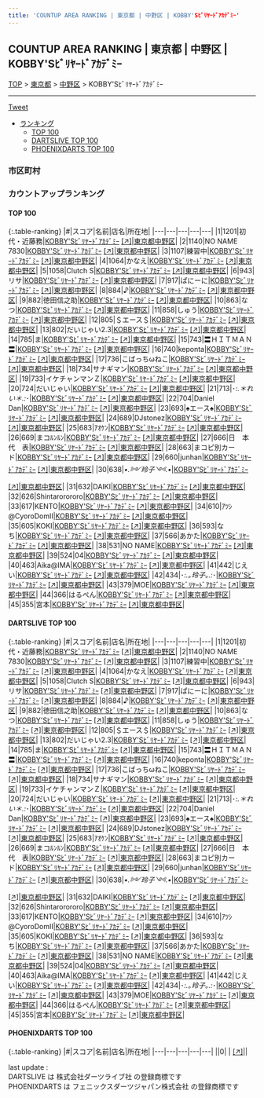 ```yaml
---
title: 'COUNTUP AREA RANKING | 東京都 | 中野区 | KOBBY'Sﾋﾞﾘﾔｰﾄﾞｱｶﾃﾞﾐｰ'
---
```

## COUNTUP AREA RANKING | 東京都 | 中野区 | KOBBY'Sﾋﾞﾘﾔｰﾄﾞｱｶﾃﾞﾐｰ

[TOP](/darts/rank/) > [東京都](/darts/rank/東京都/) > [中野区](/darts/rank/東京都/中野区/) > KOBBY'Sﾋﾞﾘﾔｰﾄﾞｱｶﾃﾞﾐｰ

___

<a href="https://twitter.com/share?ref_src=twsrc%5Etfw" data-text="COUNTUP AREA RANKING | 東京都中野区KOBBY'Sﾋﾞﾘﾔｰﾄﾞｱｶﾃﾞﾐｰ" class="twitter-share-button" data-hashtags="DARTSLIVE,PHOENIXDARTS,darts,ダーツ" data-show-count="false">Tweet</a>

* [ランキング](#カウントアップランキング)
    * [TOP 100](#top-100)
    * [DARTSLIVE TOP 100](#dartslive-top-100)
    * [PHOENIXDARTS TOP 100](#phoenixdarts-top-100)

### 市区町村

<ul>

</ul>

### カウントアップランキング

#### TOP 100



{:.table-ranking}
|#|スコア|名前|店名|所在地|
|---|---|---|---|---|
|1|1201|<span class="rank-name-dl">初代・近藤務</span>|<a href="/darts/rank/shops/07af264ae4e23a610d9b047a20a7ba1e.html">KOBBY'Sﾋﾞﾘﾔｰﾄﾞｱｶﾃﾞﾐｰ</a> <a href="https://search.dartslive.com/jp/shop/07af264ae4e23a610d9b047a20a7ba1e">[↗]</a>|<a href="/darts/rank/東京都/中野区">東京都中野区</a>|
|2|1140|<span class="rank-name-dl">NO NAME 7830</span>|<a href="/darts/rank/shops/07af264ae4e23a610d9b047a20a7ba1e.html">KOBBY'Sﾋﾞﾘﾔｰﾄﾞｱｶﾃﾞﾐｰ</a> <a href="https://search.dartslive.com/jp/shop/07af264ae4e23a610d9b047a20a7ba1e">[↗]</a>|<a href="/darts/rank/東京都/中野区">東京都中野区</a>|
|3|1107|<span class="rank-name-dl">練習中</span>|<a href="/darts/rank/shops/07af264ae4e23a610d9b047a20a7ba1e.html">KOBBY'Sﾋﾞﾘﾔｰﾄﾞｱｶﾃﾞﾐｰ</a> <a href="https://search.dartslive.com/jp/shop/07af264ae4e23a610d9b047a20a7ba1e">[↗]</a>|<a href="/darts/rank/東京都/中野区">東京都中野区</a>|
|4|1064|<span class="rank-name-dl">かなえ</span>|<a href="/darts/rank/shops/07af264ae4e23a610d9b047a20a7ba1e.html">KOBBY'Sﾋﾞﾘﾔｰﾄﾞｱｶﾃﾞﾐｰ</a> <a href="https://search.dartslive.com/jp/shop/07af264ae4e23a610d9b047a20a7ba1e">[↗]</a>|<a href="/darts/rank/東京都/中野区">東京都中野区</a>|
|5|1058|<span class="rank-name-dl">Clutch S</span>|<a href="/darts/rank/shops/07af264ae4e23a610d9b047a20a7ba1e.html">KOBBY'Sﾋﾞﾘﾔｰﾄﾞｱｶﾃﾞﾐｰ</a> <a href="https://search.dartslive.com/jp/shop/07af264ae4e23a610d9b047a20a7ba1e">[↗]</a>|<a href="/darts/rank/東京都/中野区">東京都中野区</a>|
|6|943|<span class="rank-name-dl">リサ</span>|<a href="/darts/rank/shops/07af264ae4e23a610d9b047a20a7ba1e.html">KOBBY'Sﾋﾞﾘﾔｰﾄﾞｱｶﾃﾞﾐｰ</a> <a href="https://search.dartslive.com/jp/shop/07af264ae4e23a610d9b047a20a7ba1e">[↗]</a>|<a href="/darts/rank/東京都/中野区">東京都中野区</a>|
|7|917|<span class="rank-name-dl">ぱにーに</span>|<a href="/darts/rank/shops/07af264ae4e23a610d9b047a20a7ba1e.html">KOBBY'Sﾋﾞﾘﾔｰﾄﾞｱｶﾃﾞﾐｰ</a> <a href="https://search.dartslive.com/jp/shop/07af264ae4e23a610d9b047a20a7ba1e">[↗]</a>|<a href="/darts/rank/東京都/中野区">東京都中野区</a>|
|8|884|<span class="rank-name-dl">♪</span>|<a href="/darts/rank/shops/07af264ae4e23a610d9b047a20a7ba1e.html">KOBBY'Sﾋﾞﾘﾔｰﾄﾞｱｶﾃﾞﾐｰ</a> <a href="https://search.dartslive.com/jp/shop/07af264ae4e23a610d9b047a20a7ba1e">[↗]</a>|<a href="/darts/rank/東京都/中野区">東京都中野区</a>|
|9|882|<span class="rank-name-dl">徳田信之助</span>|<a href="/darts/rank/shops/07af264ae4e23a610d9b047a20a7ba1e.html">KOBBY'Sﾋﾞﾘﾔｰﾄﾞｱｶﾃﾞﾐｰ</a> <a href="https://search.dartslive.com/jp/shop/07af264ae4e23a610d9b047a20a7ba1e">[↗]</a>|<a href="/darts/rank/東京都/中野区">東京都中野区</a>|
|10|863|<span class="rank-name-dl">なつ</span>|<a href="/darts/rank/shops/07af264ae4e23a610d9b047a20a7ba1e.html">KOBBY'Sﾋﾞﾘﾔｰﾄﾞｱｶﾃﾞﾐｰ</a> <a href="https://search.dartslive.com/jp/shop/07af264ae4e23a610d9b047a20a7ba1e">[↗]</a>|<a href="/darts/rank/東京都/中野区">東京都中野区</a>|
|11|858|<span class="rank-name-dl">しゅう</span>|<a href="/darts/rank/shops/07af264ae4e23a610d9b047a20a7ba1e.html">KOBBY'Sﾋﾞﾘﾔｰﾄﾞｱｶﾃﾞﾐｰ</a> <a href="https://search.dartslive.com/jp/shop/07af264ae4e23a610d9b047a20a7ba1e">[↗]</a>|<a href="/darts/rank/東京都/中野区">東京都中野区</a>|
|12|805|<span class="rank-name-dl">＄エース＄</span>|<a href="/darts/rank/shops/07af264ae4e23a610d9b047a20a7ba1e.html">KOBBY'Sﾋﾞﾘﾔｰﾄﾞｱｶﾃﾞﾐｰ</a> <a href="https://search.dartslive.com/jp/shop/07af264ae4e23a610d9b047a20a7ba1e">[↗]</a>|<a href="/darts/rank/東京都/中野区">東京都中野区</a>|
|13|802|<span class="rank-name-dl">だいじゃい2.3</span>|<a href="/darts/rank/shops/07af264ae4e23a610d9b047a20a7ba1e.html">KOBBY'Sﾋﾞﾘﾔｰﾄﾞｱｶﾃﾞﾐｰ</a> <a href="https://search.dartslive.com/jp/shop/07af264ae4e23a610d9b047a20a7ba1e">[↗]</a>|<a href="/darts/rank/東京都/中野区">東京都中野区</a>|
|14|785|<span class="rank-name-dl">ま</span>|<a href="/darts/rank/shops/07af264ae4e23a610d9b047a20a7ba1e.html">KOBBY'Sﾋﾞﾘﾔｰﾄﾞｱｶﾃﾞﾐｰ</a> <a href="https://search.dartslive.com/jp/shop/07af264ae4e23a610d9b047a20a7ba1e">[↗]</a>|<a href="/darts/rank/東京都/中野区">東京都中野区</a>|
|15|743|<span class="rank-name-dl">〓ＨＩＴＭＡＮ〓</span>|<a href="/darts/rank/shops/07af264ae4e23a610d9b047a20a7ba1e.html">KOBBY'Sﾋﾞﾘﾔｰﾄﾞｱｶﾃﾞﾐｰ</a> <a href="https://search.dartslive.com/jp/shop/07af264ae4e23a610d9b047a20a7ba1e">[↗]</a>|<a href="/darts/rank/東京都/中野区">東京都中野区</a>|
|16|740|<span class="rank-name-dl">keponta</span>|<a href="/darts/rank/shops/07af264ae4e23a610d9b047a20a7ba1e.html">KOBBY'Sﾋﾞﾘﾔｰﾄﾞｱｶﾃﾞﾐｰ</a> <a href="https://search.dartslive.com/jp/shop/07af264ae4e23a610d9b047a20a7ba1e">[↗]</a>|<a href="/darts/rank/東京都/中野区">東京都中野区</a>|
|17|736|<span class="rank-name-dl">こばっちωねこ</span>|<a href="/darts/rank/shops/07af264ae4e23a610d9b047a20a7ba1e.html">KOBBY'Sﾋﾞﾘﾔｰﾄﾞｱｶﾃﾞﾐｰ</a> <a href="https://search.dartslive.com/jp/shop/07af264ae4e23a610d9b047a20a7ba1e">[↗]</a>|<a href="/darts/rank/東京都/中野区">東京都中野区</a>|
|18|734|<span class="rank-name-dl">サナギマン</span>|<a href="/darts/rank/shops/07af264ae4e23a610d9b047a20a7ba1e.html">KOBBY'Sﾋﾞﾘﾔｰﾄﾞｱｶﾃﾞﾐｰ</a> <a href="https://search.dartslive.com/jp/shop/07af264ae4e23a610d9b047a20a7ba1e">[↗]</a>|<a href="/darts/rank/東京都/中野区">東京都中野区</a>|
|19|733|<span class="rank-name-dl">イケチャンマンＺ</span>|<a href="/darts/rank/shops/07af264ae4e23a610d9b047a20a7ba1e.html">KOBBY'Sﾋﾞﾘﾔｰﾄﾞｱｶﾃﾞﾐｰ</a> <a href="https://search.dartslive.com/jp/shop/07af264ae4e23a610d9b047a20a7ba1e">[↗]</a>|<a href="/darts/rank/東京都/中野区">東京都中野区</a>|
|20|724|<span class="rank-name-dl">だいじゃい</span>|<a href="/darts/rank/shops/07af264ae4e23a610d9b047a20a7ba1e.html">KOBBY'Sﾋﾞﾘﾔｰﾄﾞｱｶﾃﾞﾐｰ</a> <a href="https://search.dartslive.com/jp/shop/07af264ae4e23a610d9b047a20a7ba1e">[↗]</a>|<a href="/darts/rank/東京都/中野区">東京都中野区</a>|
|21|713|<span class="rank-name-dl">･*:.＊れい＊.:*･</span>|<a href="/darts/rank/shops/07af264ae4e23a610d9b047a20a7ba1e.html">KOBBY'Sﾋﾞﾘﾔｰﾄﾞｱｶﾃﾞﾐｰ</a> <a href="https://search.dartslive.com/jp/shop/07af264ae4e23a610d9b047a20a7ba1e">[↗]</a>|<a href="/darts/rank/東京都/中野区">東京都中野区</a>|
|22|704|<span class="rank-name-dl">Daniel Dan</span>|<a href="/darts/rank/shops/07af264ae4e23a610d9b047a20a7ba1e.html">KOBBY'Sﾋﾞﾘﾔｰﾄﾞｱｶﾃﾞﾐｰ</a> <a href="https://search.dartslive.com/jp/shop/07af264ae4e23a610d9b047a20a7ba1e">[↗]</a>|<a href="/darts/rank/東京都/中野区">東京都中野区</a>|
|23|693|<span class="rank-name-dl">♠エース♠</span>|<a href="/darts/rank/shops/07af264ae4e23a610d9b047a20a7ba1e.html">KOBBY'Sﾋﾞﾘﾔｰﾄﾞｱｶﾃﾞﾐｰ</a> <a href="https://search.dartslive.com/jp/shop/07af264ae4e23a610d9b047a20a7ba1e">[↗]</a>|<a href="/darts/rank/東京都/中野区">東京都中野区</a>|
|24|689|<span class="rank-name-dl">DJstonez</span>|<a href="/darts/rank/shops/07af264ae4e23a610d9b047a20a7ba1e.html">KOBBY'Sﾋﾞﾘﾔｰﾄﾞｱｶﾃﾞﾐｰ</a> <a href="https://search.dartslive.com/jp/shop/07af264ae4e23a610d9b047a20a7ba1e">[↗]</a>|<a href="/darts/rank/東京都/中野区">東京都中野区</a>|
|25|683|<span class="rank-name-dl">ｱｵｹﾝ</span>|<a href="/darts/rank/shops/07af264ae4e23a610d9b047a20a7ba1e.html">KOBBY'Sﾋﾞﾘﾔｰﾄﾞｱｶﾃﾞﾐｰ</a> <a href="https://search.dartslive.com/jp/shop/07af264ae4e23a610d9b047a20a7ba1e">[↗]</a>|<a href="/darts/rank/東京都/中野区">東京都中野区</a>|
|26|669|<span class="rank-name-dl">まコﾙﾝﾙﾝ</span>|<a href="/darts/rank/shops/07af264ae4e23a610d9b047a20a7ba1e.html">KOBBY'Sﾋﾞﾘﾔｰﾄﾞｱｶﾃﾞﾐｰ</a> <a href="https://search.dartslive.com/jp/shop/07af264ae4e23a610d9b047a20a7ba1e">[↗]</a>|<a href="/darts/rank/東京都/中野区">東京都中野区</a>|
|27|666|<span class="rank-name-dl">日　本　代　表</span>|<a href="/darts/rank/shops/07af264ae4e23a610d9b047a20a7ba1e.html">KOBBY'Sﾋﾞﾘﾔｰﾄﾞｱｶﾃﾞﾐｰ</a> <a href="https://search.dartslive.com/jp/shop/07af264ae4e23a610d9b047a20a7ba1e">[↗]</a>|<a href="/darts/rank/東京都/中野区">東京都中野区</a>|
|28|663|<span class="rank-name-dl">まコピ別カード</span>|<a href="/darts/rank/shops/07af264ae4e23a610d9b047a20a7ba1e.html">KOBBY'Sﾋﾞﾘﾔｰﾄﾞｱｶﾃﾞﾐｰ</a> <a href="https://search.dartslive.com/jp/shop/07af264ae4e23a610d9b047a20a7ba1e">[↗]</a>|<a href="/darts/rank/東京都/中野区">東京都中野区</a>|
|29|660|<span class="rank-name-dl">junhan</span>|<a href="/darts/rank/shops/07af264ae4e23a610d9b047a20a7ba1e.html">KOBBY'Sﾋﾞﾘﾔｰﾄﾞｱｶﾃﾞﾐｰ</a> <a href="https://search.dartslive.com/jp/shop/07af264ae4e23a610d9b047a20a7ba1e">[↗]</a>|<a href="/darts/rank/東京都/中野区">東京都中野区</a>|
|30|638|<span class="rank-name-dl">*•.༻玲子༺.•*</span>|<a href="/darts/rank/shops/07af264ae4e23a610d9b047a20a7ba1e.html">KOBBY'Sﾋﾞﾘﾔｰﾄﾞｱｶﾃﾞﾐｰ</a> <a href="https://search.dartslive.com/jp/shop/07af264ae4e23a610d9b047a20a7ba1e">[↗]</a>|<a href="/darts/rank/東京都/中野区">東京都中野区</a>|
|31|632|<span class="rank-name-dl">DAIKI</span>|<a href="/darts/rank/shops/07af264ae4e23a610d9b047a20a7ba1e.html">KOBBY'Sﾋﾞﾘﾔｰﾄﾞｱｶﾃﾞﾐｰ</a> <a href="https://search.dartslive.com/jp/shop/07af264ae4e23a610d9b047a20a7ba1e">[↗]</a>|<a href="/darts/rank/東京都/中野区">東京都中野区</a>|
|32|626|<span class="rank-name-dl">Shintarorororo</span>|<a href="/darts/rank/shops/07af264ae4e23a610d9b047a20a7ba1e.html">KOBBY'Sﾋﾞﾘﾔｰﾄﾞｱｶﾃﾞﾐｰ</a> <a href="https://search.dartslive.com/jp/shop/07af264ae4e23a610d9b047a20a7ba1e">[↗]</a>|<a href="/darts/rank/東京都/中野区">東京都中野区</a>|
|33|617|<span class="rank-name-dl">KENTO</span>|<a href="/darts/rank/shops/07af264ae4e23a610d9b047a20a7ba1e.html">KOBBY'Sﾋﾞﾘﾔｰﾄﾞｱｶﾃﾞﾐｰ</a> <a href="https://search.dartslive.com/jp/shop/07af264ae4e23a610d9b047a20a7ba1e">[↗]</a>|<a href="/darts/rank/東京都/中野区">東京都中野区</a>|
|34|610|<span class="rank-name-dl">ｱﾂｼ@CyoroDomⅡ</span>|<a href="/darts/rank/shops/07af264ae4e23a610d9b047a20a7ba1e.html">KOBBY'Sﾋﾞﾘﾔｰﾄﾞｱｶﾃﾞﾐｰ</a> <a href="https://search.dartslive.com/jp/shop/07af264ae4e23a610d9b047a20a7ba1e">[↗]</a>|<a href="/darts/rank/東京都/中野区">東京都中野区</a>|
|35|605|<span class="rank-name-dl">KOKI</span>|<a href="/darts/rank/shops/07af264ae4e23a610d9b047a20a7ba1e.html">KOBBY'Sﾋﾞﾘﾔｰﾄﾞｱｶﾃﾞﾐｰ</a> <a href="https://search.dartslive.com/jp/shop/07af264ae4e23a610d9b047a20a7ba1e">[↗]</a>|<a href="/darts/rank/東京都/中野区">東京都中野区</a>|
|36|593|<span class="rank-name-dl">なち</span>|<a href="/darts/rank/shops/07af264ae4e23a610d9b047a20a7ba1e.html">KOBBY'Sﾋﾞﾘﾔｰﾄﾞｱｶﾃﾞﾐｰ</a> <a href="https://search.dartslive.com/jp/shop/07af264ae4e23a610d9b047a20a7ba1e">[↗]</a>|<a href="/darts/rank/東京都/中野区">東京都中野区</a>|
|37|566|<span class="rank-name-dl">あかた</span>|<a href="/darts/rank/shops/07af264ae4e23a610d9b047a20a7ba1e.html">KOBBY'Sﾋﾞﾘﾔｰﾄﾞｱｶﾃﾞﾐｰ</a> <a href="https://search.dartslive.com/jp/shop/07af264ae4e23a610d9b047a20a7ba1e">[↗]</a>|<a href="/darts/rank/東京都/中野区">東京都中野区</a>|
|38|531|<span class="rank-name-dl">NO NAME</span>|<a href="/darts/rank/shops/07af264ae4e23a610d9b047a20a7ba1e.html">KOBBY'Sﾋﾞﾘﾔｰﾄﾞｱｶﾃﾞﾐｰ</a> <a href="https://search.dartslive.com/jp/shop/07af264ae4e23a610d9b047a20a7ba1e">[↗]</a>|<a href="/darts/rank/東京都/中野区">東京都中野区</a>|
|39|524|<span class="rank-name-dl">04</span>|<a href="/darts/rank/shops/07af264ae4e23a610d9b047a20a7ba1e.html">KOBBY'Sﾋﾞﾘﾔｰﾄﾞｱｶﾃﾞﾐｰ</a> <a href="https://search.dartslive.com/jp/shop/07af264ae4e23a610d9b047a20a7ba1e">[↗]</a>|<a href="/darts/rank/東京都/中野区">東京都中野区</a>|
|40|463|<span class="rank-name-dl">Aika@IMA</span>|<a href="/darts/rank/shops/07af264ae4e23a610d9b047a20a7ba1e.html">KOBBY'Sﾋﾞﾘﾔｰﾄﾞｱｶﾃﾞﾐｰ</a> <a href="https://search.dartslive.com/jp/shop/07af264ae4e23a610d9b047a20a7ba1e">[↗]</a>|<a href="/darts/rank/東京都/中野区">東京都中野区</a>|
|41|442|<span class="rank-name-dl">じえい</span>|<a href="/darts/rank/shops/07af264ae4e23a610d9b047a20a7ba1e.html">KOBBY'Sﾋﾞﾘﾔｰﾄﾞｱｶﾃﾞﾐｰ</a> <a href="https://search.dartslive.com/jp/shop/07af264ae4e23a610d9b047a20a7ba1e">[↗]</a>|<a href="/darts/rank/東京都/中野区">東京都中野区</a>|
|42|434|<span class="rank-name-dl">･*:.｡玲子｡.:*･</span>|<a href="/darts/rank/shops/07af264ae4e23a610d9b047a20a7ba1e.html">KOBBY'Sﾋﾞﾘﾔｰﾄﾞｱｶﾃﾞﾐｰ</a> <a href="https://search.dartslive.com/jp/shop/07af264ae4e23a610d9b047a20a7ba1e">[↗]</a>|<a href="/darts/rank/東京都/中野区">東京都中野区</a>|
|43|379|<span class="rank-name-dl">MOE</span>|<a href="/darts/rank/shops/07af264ae4e23a610d9b047a20a7ba1e.html">KOBBY'Sﾋﾞﾘﾔｰﾄﾞｱｶﾃﾞﾐｰ</a> <a href="https://search.dartslive.com/jp/shop/07af264ae4e23a610d9b047a20a7ba1e">[↗]</a>|<a href="/darts/rank/東京都/中野区">東京都中野区</a>|
|44|366|<span class="rank-name-dl">はるぺん</span>|<a href="/darts/rank/shops/07af264ae4e23a610d9b047a20a7ba1e.html">KOBBY'Sﾋﾞﾘﾔｰﾄﾞｱｶﾃﾞﾐｰ</a> <a href="https://search.dartslive.com/jp/shop/07af264ae4e23a610d9b047a20a7ba1e">[↗]</a>|<a href="/darts/rank/東京都/中野区">東京都中野区</a>|
|45|355|<span class="rank-name-dl">宮本</span>|<a href="/darts/rank/shops/07af264ae4e23a610d9b047a20a7ba1e.html">KOBBY'Sﾋﾞﾘﾔｰﾄﾞｱｶﾃﾞﾐｰ</a> <a href="https://search.dartslive.com/jp/shop/07af264ae4e23a610d9b047a20a7ba1e">[↗]</a>|<a href="/darts/rank/東京都/中野区">東京都中野区</a>|


#### DARTSLIVE TOP 100



{:.table-ranking}
|#|スコア|名前|店名|所在地|
|---|---|---|---|---|
|1|1201|<span class="rank-name-dl">初代・近藤務</span>|<a href="/darts/rank/shops/07af264ae4e23a610d9b047a20a7ba1e.html">KOBBY'Sﾋﾞﾘﾔｰﾄﾞｱｶﾃﾞﾐｰ</a> <a href="https://search.dartslive.com/jp/shop/07af264ae4e23a610d9b047a20a7ba1e">[↗]</a>|<a href="/darts/rank/東京都/中野区">東京都中野区</a>|
|2|1140|<span class="rank-name-dl">NO NAME 7830</span>|<a href="/darts/rank/shops/07af264ae4e23a610d9b047a20a7ba1e.html">KOBBY'Sﾋﾞﾘﾔｰﾄﾞｱｶﾃﾞﾐｰ</a> <a href="https://search.dartslive.com/jp/shop/07af264ae4e23a610d9b047a20a7ba1e">[↗]</a>|<a href="/darts/rank/東京都/中野区">東京都中野区</a>|
|3|1107|<span class="rank-name-dl">練習中</span>|<a href="/darts/rank/shops/07af264ae4e23a610d9b047a20a7ba1e.html">KOBBY'Sﾋﾞﾘﾔｰﾄﾞｱｶﾃﾞﾐｰ</a> <a href="https://search.dartslive.com/jp/shop/07af264ae4e23a610d9b047a20a7ba1e">[↗]</a>|<a href="/darts/rank/東京都/中野区">東京都中野区</a>|
|4|1064|<span class="rank-name-dl">かなえ</span>|<a href="/darts/rank/shops/07af264ae4e23a610d9b047a20a7ba1e.html">KOBBY'Sﾋﾞﾘﾔｰﾄﾞｱｶﾃﾞﾐｰ</a> <a href="https://search.dartslive.com/jp/shop/07af264ae4e23a610d9b047a20a7ba1e">[↗]</a>|<a href="/darts/rank/東京都/中野区">東京都中野区</a>|
|5|1058|<span class="rank-name-dl">Clutch S</span>|<a href="/darts/rank/shops/07af264ae4e23a610d9b047a20a7ba1e.html">KOBBY'Sﾋﾞﾘﾔｰﾄﾞｱｶﾃﾞﾐｰ</a> <a href="https://search.dartslive.com/jp/shop/07af264ae4e23a610d9b047a20a7ba1e">[↗]</a>|<a href="/darts/rank/東京都/中野区">東京都中野区</a>|
|6|943|<span class="rank-name-dl">リサ</span>|<a href="/darts/rank/shops/07af264ae4e23a610d9b047a20a7ba1e.html">KOBBY'Sﾋﾞﾘﾔｰﾄﾞｱｶﾃﾞﾐｰ</a> <a href="https://search.dartslive.com/jp/shop/07af264ae4e23a610d9b047a20a7ba1e">[↗]</a>|<a href="/darts/rank/東京都/中野区">東京都中野区</a>|
|7|917|<span class="rank-name-dl">ぱにーに</span>|<a href="/darts/rank/shops/07af264ae4e23a610d9b047a20a7ba1e.html">KOBBY'Sﾋﾞﾘﾔｰﾄﾞｱｶﾃﾞﾐｰ</a> <a href="https://search.dartslive.com/jp/shop/07af264ae4e23a610d9b047a20a7ba1e">[↗]</a>|<a href="/darts/rank/東京都/中野区">東京都中野区</a>|
|8|884|<span class="rank-name-dl">♪</span>|<a href="/darts/rank/shops/07af264ae4e23a610d9b047a20a7ba1e.html">KOBBY'Sﾋﾞﾘﾔｰﾄﾞｱｶﾃﾞﾐｰ</a> <a href="https://search.dartslive.com/jp/shop/07af264ae4e23a610d9b047a20a7ba1e">[↗]</a>|<a href="/darts/rank/東京都/中野区">東京都中野区</a>|
|9|882|<span class="rank-name-dl">徳田信之助</span>|<a href="/darts/rank/shops/07af264ae4e23a610d9b047a20a7ba1e.html">KOBBY'Sﾋﾞﾘﾔｰﾄﾞｱｶﾃﾞﾐｰ</a> <a href="https://search.dartslive.com/jp/shop/07af264ae4e23a610d9b047a20a7ba1e">[↗]</a>|<a href="/darts/rank/東京都/中野区">東京都中野区</a>|
|10|863|<span class="rank-name-dl">なつ</span>|<a href="/darts/rank/shops/07af264ae4e23a610d9b047a20a7ba1e.html">KOBBY'Sﾋﾞﾘﾔｰﾄﾞｱｶﾃﾞﾐｰ</a> <a href="https://search.dartslive.com/jp/shop/07af264ae4e23a610d9b047a20a7ba1e">[↗]</a>|<a href="/darts/rank/東京都/中野区">東京都中野区</a>|
|11|858|<span class="rank-name-dl">しゅう</span>|<a href="/darts/rank/shops/07af264ae4e23a610d9b047a20a7ba1e.html">KOBBY'Sﾋﾞﾘﾔｰﾄﾞｱｶﾃﾞﾐｰ</a> <a href="https://search.dartslive.com/jp/shop/07af264ae4e23a610d9b047a20a7ba1e">[↗]</a>|<a href="/darts/rank/東京都/中野区">東京都中野区</a>|
|12|805|<span class="rank-name-dl">＄エース＄</span>|<a href="/darts/rank/shops/07af264ae4e23a610d9b047a20a7ba1e.html">KOBBY'Sﾋﾞﾘﾔｰﾄﾞｱｶﾃﾞﾐｰ</a> <a href="https://search.dartslive.com/jp/shop/07af264ae4e23a610d9b047a20a7ba1e">[↗]</a>|<a href="/darts/rank/東京都/中野区">東京都中野区</a>|
|13|802|<span class="rank-name-dl">だいじゃい2.3</span>|<a href="/darts/rank/shops/07af264ae4e23a610d9b047a20a7ba1e.html">KOBBY'Sﾋﾞﾘﾔｰﾄﾞｱｶﾃﾞﾐｰ</a> <a href="https://search.dartslive.com/jp/shop/07af264ae4e23a610d9b047a20a7ba1e">[↗]</a>|<a href="/darts/rank/東京都/中野区">東京都中野区</a>|
|14|785|<span class="rank-name-dl">ま</span>|<a href="/darts/rank/shops/07af264ae4e23a610d9b047a20a7ba1e.html">KOBBY'Sﾋﾞﾘﾔｰﾄﾞｱｶﾃﾞﾐｰ</a> <a href="https://search.dartslive.com/jp/shop/07af264ae4e23a610d9b047a20a7ba1e">[↗]</a>|<a href="/darts/rank/東京都/中野区">東京都中野区</a>|
|15|743|<span class="rank-name-dl">〓ＨＩＴＭＡＮ〓</span>|<a href="/darts/rank/shops/07af264ae4e23a610d9b047a20a7ba1e.html">KOBBY'Sﾋﾞﾘﾔｰﾄﾞｱｶﾃﾞﾐｰ</a> <a href="https://search.dartslive.com/jp/shop/07af264ae4e23a610d9b047a20a7ba1e">[↗]</a>|<a href="/darts/rank/東京都/中野区">東京都中野区</a>|
|16|740|<span class="rank-name-dl">keponta</span>|<a href="/darts/rank/shops/07af264ae4e23a610d9b047a20a7ba1e.html">KOBBY'Sﾋﾞﾘﾔｰﾄﾞｱｶﾃﾞﾐｰ</a> <a href="https://search.dartslive.com/jp/shop/07af264ae4e23a610d9b047a20a7ba1e">[↗]</a>|<a href="/darts/rank/東京都/中野区">東京都中野区</a>|
|17|736|<span class="rank-name-dl">こばっちωねこ</span>|<a href="/darts/rank/shops/07af264ae4e23a610d9b047a20a7ba1e.html">KOBBY'Sﾋﾞﾘﾔｰﾄﾞｱｶﾃﾞﾐｰ</a> <a href="https://search.dartslive.com/jp/shop/07af264ae4e23a610d9b047a20a7ba1e">[↗]</a>|<a href="/darts/rank/東京都/中野区">東京都中野区</a>|
|18|734|<span class="rank-name-dl">サナギマン</span>|<a href="/darts/rank/shops/07af264ae4e23a610d9b047a20a7ba1e.html">KOBBY'Sﾋﾞﾘﾔｰﾄﾞｱｶﾃﾞﾐｰ</a> <a href="https://search.dartslive.com/jp/shop/07af264ae4e23a610d9b047a20a7ba1e">[↗]</a>|<a href="/darts/rank/東京都/中野区">東京都中野区</a>|
|19|733|<span class="rank-name-dl">イケチャンマンＺ</span>|<a href="/darts/rank/shops/07af264ae4e23a610d9b047a20a7ba1e.html">KOBBY'Sﾋﾞﾘﾔｰﾄﾞｱｶﾃﾞﾐｰ</a> <a href="https://search.dartslive.com/jp/shop/07af264ae4e23a610d9b047a20a7ba1e">[↗]</a>|<a href="/darts/rank/東京都/中野区">東京都中野区</a>|
|20|724|<span class="rank-name-dl">だいじゃい</span>|<a href="/darts/rank/shops/07af264ae4e23a610d9b047a20a7ba1e.html">KOBBY'Sﾋﾞﾘﾔｰﾄﾞｱｶﾃﾞﾐｰ</a> <a href="https://search.dartslive.com/jp/shop/07af264ae4e23a610d9b047a20a7ba1e">[↗]</a>|<a href="/darts/rank/東京都/中野区">東京都中野区</a>|
|21|713|<span class="rank-name-dl">･*:.＊れい＊.:*･</span>|<a href="/darts/rank/shops/07af264ae4e23a610d9b047a20a7ba1e.html">KOBBY'Sﾋﾞﾘﾔｰﾄﾞｱｶﾃﾞﾐｰ</a> <a href="https://search.dartslive.com/jp/shop/07af264ae4e23a610d9b047a20a7ba1e">[↗]</a>|<a href="/darts/rank/東京都/中野区">東京都中野区</a>|
|22|704|<span class="rank-name-dl">Daniel Dan</span>|<a href="/darts/rank/shops/07af264ae4e23a610d9b047a20a7ba1e.html">KOBBY'Sﾋﾞﾘﾔｰﾄﾞｱｶﾃﾞﾐｰ</a> <a href="https://search.dartslive.com/jp/shop/07af264ae4e23a610d9b047a20a7ba1e">[↗]</a>|<a href="/darts/rank/東京都/中野区">東京都中野区</a>|
|23|693|<span class="rank-name-dl">♠エース♠</span>|<a href="/darts/rank/shops/07af264ae4e23a610d9b047a20a7ba1e.html">KOBBY'Sﾋﾞﾘﾔｰﾄﾞｱｶﾃﾞﾐｰ</a> <a href="https://search.dartslive.com/jp/shop/07af264ae4e23a610d9b047a20a7ba1e">[↗]</a>|<a href="/darts/rank/東京都/中野区">東京都中野区</a>|
|24|689|<span class="rank-name-dl">DJstonez</span>|<a href="/darts/rank/shops/07af264ae4e23a610d9b047a20a7ba1e.html">KOBBY'Sﾋﾞﾘﾔｰﾄﾞｱｶﾃﾞﾐｰ</a> <a href="https://search.dartslive.com/jp/shop/07af264ae4e23a610d9b047a20a7ba1e">[↗]</a>|<a href="/darts/rank/東京都/中野区">東京都中野区</a>|
|25|683|<span class="rank-name-dl">ｱｵｹﾝ</span>|<a href="/darts/rank/shops/07af264ae4e23a610d9b047a20a7ba1e.html">KOBBY'Sﾋﾞﾘﾔｰﾄﾞｱｶﾃﾞﾐｰ</a> <a href="https://search.dartslive.com/jp/shop/07af264ae4e23a610d9b047a20a7ba1e">[↗]</a>|<a href="/darts/rank/東京都/中野区">東京都中野区</a>|
|26|669|<span class="rank-name-dl">まコﾙﾝﾙﾝ</span>|<a href="/darts/rank/shops/07af264ae4e23a610d9b047a20a7ba1e.html">KOBBY'Sﾋﾞﾘﾔｰﾄﾞｱｶﾃﾞﾐｰ</a> <a href="https://search.dartslive.com/jp/shop/07af264ae4e23a610d9b047a20a7ba1e">[↗]</a>|<a href="/darts/rank/東京都/中野区">東京都中野区</a>|
|27|666|<span class="rank-name-dl">日　本　代　表</span>|<a href="/darts/rank/shops/07af264ae4e23a610d9b047a20a7ba1e.html">KOBBY'Sﾋﾞﾘﾔｰﾄﾞｱｶﾃﾞﾐｰ</a> <a href="https://search.dartslive.com/jp/shop/07af264ae4e23a610d9b047a20a7ba1e">[↗]</a>|<a href="/darts/rank/東京都/中野区">東京都中野区</a>|
|28|663|<span class="rank-name-dl">まコピ別カード</span>|<a href="/darts/rank/shops/07af264ae4e23a610d9b047a20a7ba1e.html">KOBBY'Sﾋﾞﾘﾔｰﾄﾞｱｶﾃﾞﾐｰ</a> <a href="https://search.dartslive.com/jp/shop/07af264ae4e23a610d9b047a20a7ba1e">[↗]</a>|<a href="/darts/rank/東京都/中野区">東京都中野区</a>|
|29|660|<span class="rank-name-dl">junhan</span>|<a href="/darts/rank/shops/07af264ae4e23a610d9b047a20a7ba1e.html">KOBBY'Sﾋﾞﾘﾔｰﾄﾞｱｶﾃﾞﾐｰ</a> <a href="https://search.dartslive.com/jp/shop/07af264ae4e23a610d9b047a20a7ba1e">[↗]</a>|<a href="/darts/rank/東京都/中野区">東京都中野区</a>|
|30|638|<span class="rank-name-dl">*•.༻玲子༺.•*</span>|<a href="/darts/rank/shops/07af264ae4e23a610d9b047a20a7ba1e.html">KOBBY'Sﾋﾞﾘﾔｰﾄﾞｱｶﾃﾞﾐｰ</a> <a href="https://search.dartslive.com/jp/shop/07af264ae4e23a610d9b047a20a7ba1e">[↗]</a>|<a href="/darts/rank/東京都/中野区">東京都中野区</a>|
|31|632|<span class="rank-name-dl">DAIKI</span>|<a href="/darts/rank/shops/07af264ae4e23a610d9b047a20a7ba1e.html">KOBBY'Sﾋﾞﾘﾔｰﾄﾞｱｶﾃﾞﾐｰ</a> <a href="https://search.dartslive.com/jp/shop/07af264ae4e23a610d9b047a20a7ba1e">[↗]</a>|<a href="/darts/rank/東京都/中野区">東京都中野区</a>|
|32|626|<span class="rank-name-dl">Shintarorororo</span>|<a href="/darts/rank/shops/07af264ae4e23a610d9b047a20a7ba1e.html">KOBBY'Sﾋﾞﾘﾔｰﾄﾞｱｶﾃﾞﾐｰ</a> <a href="https://search.dartslive.com/jp/shop/07af264ae4e23a610d9b047a20a7ba1e">[↗]</a>|<a href="/darts/rank/東京都/中野区">東京都中野区</a>|
|33|617|<span class="rank-name-dl">KENTO</span>|<a href="/darts/rank/shops/07af264ae4e23a610d9b047a20a7ba1e.html">KOBBY'Sﾋﾞﾘﾔｰﾄﾞｱｶﾃﾞﾐｰ</a> <a href="https://search.dartslive.com/jp/shop/07af264ae4e23a610d9b047a20a7ba1e">[↗]</a>|<a href="/darts/rank/東京都/中野区">東京都中野区</a>|
|34|610|<span class="rank-name-dl">ｱﾂｼ@CyoroDomⅡ</span>|<a href="/darts/rank/shops/07af264ae4e23a610d9b047a20a7ba1e.html">KOBBY'Sﾋﾞﾘﾔｰﾄﾞｱｶﾃﾞﾐｰ</a> <a href="https://search.dartslive.com/jp/shop/07af264ae4e23a610d9b047a20a7ba1e">[↗]</a>|<a href="/darts/rank/東京都/中野区">東京都中野区</a>|
|35|605|<span class="rank-name-dl">KOKI</span>|<a href="/darts/rank/shops/07af264ae4e23a610d9b047a20a7ba1e.html">KOBBY'Sﾋﾞﾘﾔｰﾄﾞｱｶﾃﾞﾐｰ</a> <a href="https://search.dartslive.com/jp/shop/07af264ae4e23a610d9b047a20a7ba1e">[↗]</a>|<a href="/darts/rank/東京都/中野区">東京都中野区</a>|
|36|593|<span class="rank-name-dl">なち</span>|<a href="/darts/rank/shops/07af264ae4e23a610d9b047a20a7ba1e.html">KOBBY'Sﾋﾞﾘﾔｰﾄﾞｱｶﾃﾞﾐｰ</a> <a href="https://search.dartslive.com/jp/shop/07af264ae4e23a610d9b047a20a7ba1e">[↗]</a>|<a href="/darts/rank/東京都/中野区">東京都中野区</a>|
|37|566|<span class="rank-name-dl">あかた</span>|<a href="/darts/rank/shops/07af264ae4e23a610d9b047a20a7ba1e.html">KOBBY'Sﾋﾞﾘﾔｰﾄﾞｱｶﾃﾞﾐｰ</a> <a href="https://search.dartslive.com/jp/shop/07af264ae4e23a610d9b047a20a7ba1e">[↗]</a>|<a href="/darts/rank/東京都/中野区">東京都中野区</a>|
|38|531|<span class="rank-name-dl">NO NAME</span>|<a href="/darts/rank/shops/07af264ae4e23a610d9b047a20a7ba1e.html">KOBBY'Sﾋﾞﾘﾔｰﾄﾞｱｶﾃﾞﾐｰ</a> <a href="https://search.dartslive.com/jp/shop/07af264ae4e23a610d9b047a20a7ba1e">[↗]</a>|<a href="/darts/rank/東京都/中野区">東京都中野区</a>|
|39|524|<span class="rank-name-dl">04</span>|<a href="/darts/rank/shops/07af264ae4e23a610d9b047a20a7ba1e.html">KOBBY'Sﾋﾞﾘﾔｰﾄﾞｱｶﾃﾞﾐｰ</a> <a href="https://search.dartslive.com/jp/shop/07af264ae4e23a610d9b047a20a7ba1e">[↗]</a>|<a href="/darts/rank/東京都/中野区">東京都中野区</a>|
|40|463|<span class="rank-name-dl">Aika@IMA</span>|<a href="/darts/rank/shops/07af264ae4e23a610d9b047a20a7ba1e.html">KOBBY'Sﾋﾞﾘﾔｰﾄﾞｱｶﾃﾞﾐｰ</a> <a href="https://search.dartslive.com/jp/shop/07af264ae4e23a610d9b047a20a7ba1e">[↗]</a>|<a href="/darts/rank/東京都/中野区">東京都中野区</a>|
|41|442|<span class="rank-name-dl">じえい</span>|<a href="/darts/rank/shops/07af264ae4e23a610d9b047a20a7ba1e.html">KOBBY'Sﾋﾞﾘﾔｰﾄﾞｱｶﾃﾞﾐｰ</a> <a href="https://search.dartslive.com/jp/shop/07af264ae4e23a610d9b047a20a7ba1e">[↗]</a>|<a href="/darts/rank/東京都/中野区">東京都中野区</a>|
|42|434|<span class="rank-name-dl">･*:.｡玲子｡.:*･</span>|<a href="/darts/rank/shops/07af264ae4e23a610d9b047a20a7ba1e.html">KOBBY'Sﾋﾞﾘﾔｰﾄﾞｱｶﾃﾞﾐｰ</a> <a href="https://search.dartslive.com/jp/shop/07af264ae4e23a610d9b047a20a7ba1e">[↗]</a>|<a href="/darts/rank/東京都/中野区">東京都中野区</a>|
|43|379|<span class="rank-name-dl">MOE</span>|<a href="/darts/rank/shops/07af264ae4e23a610d9b047a20a7ba1e.html">KOBBY'Sﾋﾞﾘﾔｰﾄﾞｱｶﾃﾞﾐｰ</a> <a href="https://search.dartslive.com/jp/shop/07af264ae4e23a610d9b047a20a7ba1e">[↗]</a>|<a href="/darts/rank/東京都/中野区">東京都中野区</a>|
|44|366|<span class="rank-name-dl">はるぺん</span>|<a href="/darts/rank/shops/07af264ae4e23a610d9b047a20a7ba1e.html">KOBBY'Sﾋﾞﾘﾔｰﾄﾞｱｶﾃﾞﾐｰ</a> <a href="https://search.dartslive.com/jp/shop/07af264ae4e23a610d9b047a20a7ba1e">[↗]</a>|<a href="/darts/rank/東京都/中野区">東京都中野区</a>|
|45|355|<span class="rank-name-dl">宮本</span>|<a href="/darts/rank/shops/07af264ae4e23a610d9b047a20a7ba1e.html">KOBBY'Sﾋﾞﾘﾔｰﾄﾞｱｶﾃﾞﾐｰ</a> <a href="https://search.dartslive.com/jp/shop/07af264ae4e23a610d9b047a20a7ba1e">[↗]</a>|<a href="/darts/rank/東京都/中野区">東京都中野区</a>|


#### PHOENIXDARTS TOP 100



{:.table-ranking}
|#|スコア|名前|店名|所在地|
|---|---|---|---|---|
||0|<span class="rank-name-dl"> </span>|<a href="/darts/rank/shops/.html"></a> <a href="">[↗]</a>|<a href="/darts/rank//"></a>|


<div class="footer border-top border-gray-light mt-5 pt-3 text-right text-gray">
    last update : <span style="font-weight: italic" id="foot_last_modified"></span><br />
    DARTSLIVE は 株式会社ダーツライブ社 の登録商標です<br />
    PHOENIXDARTS は フェニックスダーツジャパン株式会社 の登録商標です<br />
</div>

<script src="https://cdnjs.cloudflare.com/ajax/libs/jquery.tablesorter/2.31.3/js/jquery.tablesorter.min.js" integrity="sha512-qzgd5cYSZcosqpzpn7zF2ZId8f/8CHmFKZ8j7mU4OUXTNRd5g+ZHBPsgKEwoqxCtdQvExE5LprwwPAgoicguNg==" crossorigin="anonymous" referrerpolicy="no-referrer"></script>
<link rel="stylesheet" href="https://cdnjs.cloudflare.com/ajax/libs/jquery.tablesorter/2.31.3/css/theme.default.min.css" integrity="sha512-wghhOJkjQX0Lh3NSWvNKeZ0ZpNn+SPVXX1Qyc9OCaogADktxrBiBdKGDoqVUOyhStvMBmJQ8ZdMHiR3wuEq8+w==" crossorigin="anonymous" referrerpolicy="no-referrer" />
<script>
$(function() {
    $(".table-ranking").tablesorter({sortList:[[0, 0]]});
    $("#foot_last_modified").text(formatDate(new Date(document.lastModified), 'yyyy-MM-dd HH:mm:ss'));
});
</script>

<script async src="https://platform.twitter.com/widgets.js" charset="utf-8"></script>